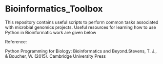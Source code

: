 # Bioinformatics_Toolbox
This repository contains useful scripts to perform common tasks associated with microbial genomics projects. 
Useful resources for learning how to use Python in Bioinformatic work are given below





Reference:
 
Python Programming for Biology: Bioinformatics and Beyond.Stevens, T. J., & Boucher, W. (2015). Cambridge University Press
